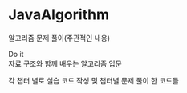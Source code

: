 # JavaAlgorithm
알고리즘 문제 풀이(주관적인 내용)

Do it  
자료 구조와 함께 배우는 알고리즘 입문 

각 챕터 별로 실습 코드 작성 및 챕터별 문제 풀이 한 코드들 
